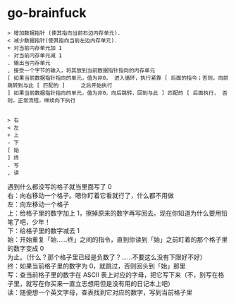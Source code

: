 # go-brainfuck


    > 增加数据指针 (使其指向当前右边内存单元).
    < 减少数据指针(使其指向当前左边内存单元).
    + 对当前内存单元加 1
    - 对当前内存单元减 1
    . 输出当内存单元
    , 接受一个字节的输入，将其放到当前数据指针指向的内存单元
    [ 如果当前数据指针指向的单元，值为非0， 进入循环，执行紧靠 [ 后面的指令；否则，向前跳转到与此 [ 匹配的 ]     之后开始执行
    ] 如果当前数据指针指向的单元，值为非0，向后跳转，回到与此 ] 匹配的 [ 后面执行， 否则，正常流程，继续向下执行


    > 右
    < 左
    + 上
    - 下
    [ 始
    ] 终
    . 写
    , 读

遇到什么都没写的格子就当里面写了 0 <br>
右：向右移动一个格子。嗯你盯着它看就行了，什么都不用做 <br>
左：向左移动一个格子 <br>
上：给格子里的数字加上 1，擦掉原来的数字再写回去。现在你知道为什么要用铅笔了吧，少年！ <br>
下：给格子里的数字减去 1 <br>
始：开始重复「始……终」之间的指令，直到你读到「始」之前盯着的那个格子里的数字变成 0 <br> 为止。（什么？那个格子里已经是负数了？……不要这么没有下限好不好） <br>
终：如果当前格子里的数字为 0，就跳过，否则回头到「始」那里 <br>
写：查当前格子里的数字在 ASCII 表上对应的字母，把它写下来（不，别写在格子里，就写在你买来一直立志想用但是没有用的日记本上吧） <br>
读：随便想一个英文字母，查表找到它对应的数字，写到当前格子里 <br>

